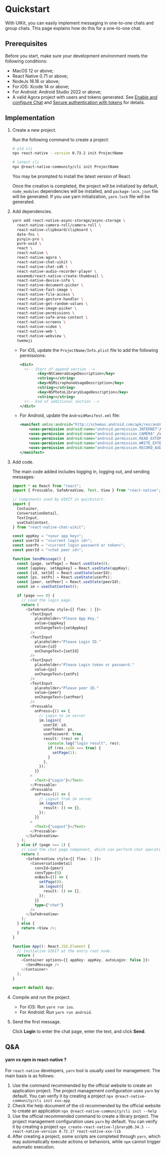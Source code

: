 # Quickstart

With UIKit, you can easily implement messaging in one-to-one chats and group chats. This page explains how do this for a one-to-one chat.

## Prerequisites

Before you start, make sure your development environment meets the following conditions:

- MacOS 12 or above;
- React Native 0.71 or above;
- NodeJs 18.16 or above;
- For iOS: Xcode 14 or above;
- For Android: Android Studio 2022 or above;
- A valid Agora project with users and tokens generated. See [Enable and configure Chat](https://docs.agora.io/en/agora-chat/get-started/enable) and [Secure authentication with tokens](https://docs.agora.io/en/agora-chat/develop/authentication) for details.

## Implementation

1. Create a new project.

   Run the following command to create a project:

   ```sh
   # old cli
   npx react-native --version 0.73.2 init ProjectName

   # latest cli
   npx @react-native-community/cli init ProjectName
   ```

   You may be prompted to install the latest version of React.

   Once the creation is completed, the project will be initialized by default, `node_modules` dependencies will be installed, and `package-lock.json` file will be generated. If you use yarn initialization, `yarn.lock` file will be generated.

1. Add dependencies.

   ```bash
   yarn add react-native-async-storage/async-storage \
     react-native-camera-roll/camera-roll \
     react-native-clipboard/clipboard \
     date-fns \
     pinyin-pro \
     pure-uuid \
     react \
     react-native \
     react-native-agora \
     react-native-chat-uikit \
     react-native-chat-sdk \
     react-native-audio-recorder-player \
     easemob/react-native-create-thumbnail \
     react-native-device-info \
     react-native-document-picker \
     react-native-fast-image \
     react-native-file-access \
     react-native-gesture-handler \
     react-native-get-random-values \
     react-native-image-picker \
     react-native-permissions \
     react-native-safe-area-context \
     react-native-screens \
     react-native-video \
     react-native-web \
     react-native-webview \
     twemoji
   ```

   - For iOS, update the `ProjectName/Info.plist` file to add the following permissions:

     ```xml
     <dict>
       <!-- Start of append section -->
             <key>NSCameraUsageDescription</key>
             <string></string>
             <key>NSMicrophoneUsageDescription</key>
             <string></string>
             <key>NSPhotoLibraryUsageDescription</key>
             <string></string>
       <!-- End of additional section -->
     </dict>
     ```

   - For Android, update the `AndroidManifest.xml` file:

     ```xml
     <manifest xmlns:android="http://schemas.android.com/apk/res/android">
         <uses-permission android:name="android.permission.INTERNET"/>
         <uses-permission android:name="android.permission.CAMERA" />
         <uses-permission android:name="android.permission.READ_EXTERNAL_STORAGE" />
         <uses-permission android:name="android.permission.WRITE_EXTERNAL_STORAGE" />
         <uses-permission android:name="android.permission.RECORD_AUDIO" />
     </manifest>
     ```

1. Add code.

   The main code added includes logging in, logging out, and sending messages:

   ```typescript
   import * as React from "react";
   import { Pressable, SafeAreaView, Text, View } from "react-native";

   // Components used by UIKIT in quickstart.
   import {
     Container,
     ConversationDetail,
     TextInput,
     useChatContext,
   } from "react-native-chat-uikit";

   const appKey = "<your app key>";
   const userId = "<current login id>";
   const userPs = "<current login password or token>";
   const peerId = "<chat peer id>";

   function SendMessage() {
     const [page, setPage] = React.useState(0);
     const [appkey, setAppkey] = React.useState(appKey);
     const [id, setId] = React.useState(userId);
     const [ps, setPs] = React.useState(userPs);
     const [peer, setPeer] = React.useState(peerId);
     const im = useChatContext();

     if (page === 0) {
       // Load the login page.
       return (
         <SafeAreaView style={{ flex: 1 }}>
           <TextInput
             placeholder="Please App Key."
             value={appkey}
             onChangeText={setAppkey}
           />
           <TextInput
             placeholder="Please Login ID."
             value={id}
             onChangeText={setId}
           />
           <TextInput
             placeholder="Please Login token or password."
             value={ps}
             onChangeText={setPs}
           />
           <TextInput
             placeholder="Please peer ID."
             value={peer}
             onChangeText={setPeer}
           />
           <Pressable
             onPress={() => {
               // Login to im server
               im.login({
                 userId: id,
                 userToken: ps,
                 usePassword: true,
                 result: (res) => {
                   console.log("login result", res);
                   if (res.isOk === true) {
                     setPage(1);
                   }
                 },
               });
             }}
           >
             <Text>{"Login"}</Text>
           </Pressable>
           <Pressable
             onPress={() => {
               // Logout from im server
               im.logout({
                 result: () => {},
               });
             }}
           >
             <Text>{"Logout"}</Text>
           </Pressable>
         </SafeAreaView>
       );
     } else if (page === 1) {
       // Load the chat page component, which can perform chat operations.
       return (
         <SafeAreaView style={{ flex: 1 }}>
           <ConversationDetail
             convId={peer}
             convType={0}
             onBack={() => {
               setPage(0);
               im.logout({
                 result: () => {},
               });
             }}
             type={"chat"}
           />
         </SafeAreaView>
       );
     } else {
       return <View />;
     }
   }

   function App(): React.JSX.Element {
     // Initialize UIKIT at the entry root node.
     return (
       <Container options={{ appKey: appKey, autoLogin: false }}>
         <SendMessage />
       </Container>
     );
   }

   export default App;
   ```

1. Compile and run the project.

   - For iOS: Run `yarn run ios`.
   - For Android: Run `yarn run android`.

2. Send the first message.

   Click **Login** to enter the chat page, enter the text, and click **Send**.


## Q&A

#### yarn vs npm in react-native ?

For `react-native` developers, `yarn` tool is usually used for management. The main basis is as follows:

1. Use the command recommended by the official website to create an application project. The project management configuration uses `yarn` by default. You can verify it by creating a project `npx @react-native-community/cli init xxx-app`
2. Check the help document of the cli recommended by the official website to create an application `npx @react-native-community/cli init --help `
3. Use the official recommended command to create a library project. The project management configuration uses `yarn` by default. You can verify it by creating a project `npx create-react-native-library@0.34.3 --react-native-version 0.72.17 react-native-xxx-lib`
4. After creating a project, some scripts are completed through `yarn`, which may automatically execute actions or behaviors, while `npm` cannot trigger automatic execution.